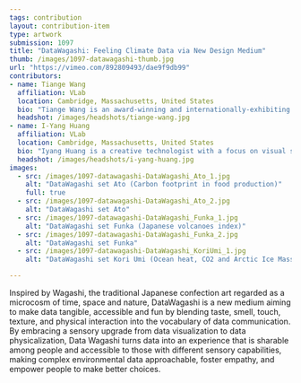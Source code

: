 ```yaml
---
tags: contribution
layout: contribution-item
type: artwork
submission: 1097
title: "DataWagashi: Feeling Climate Data via New Design Medium"
thumb: /images/1097-datawagashi-thumb.jpg
url: "https://vimeo.com/892809493/dae9f9db99"
contributors: 
- name: Tiange Wang
  affiliation: VLab
  location: Cambridge, Massachusetts, United States
  bio: "Tiange Wang is an award-winning and internationally-exhibiting designer and creative technologist. Her work investigates innovative interactive paradigms among humans, technology and the environment, addressing climate change, holistic wellbeing, humanizing emerging tech, and speculative futures."
  headshot: /images/headshots/tiange-wang.jpg
- name: I-Yang Huang
  affiliation: VLab
  location: Cambridge, Massachusetts, United States
  bio: "Iyang Huang is a creative technologist with a focus on visual storytelling. His work delves into emerging design trends and the possibilities brought about by merging technology. Iyang’s expertise spans interaction design, multi-sensory data experiences, experimental spaces, and speculative design."
  headshot: /images/headshots/i-yang-huang.jpg
images: 
  - src: /images/1097-datawagashi-DataWagashi_Ato_1.jpg
    alt: "DataWagashi set Ato (Carbon footprint in food production)"
    full: true
  - src: /images/1097-datawagashi-DataWagashi_Ato_2.jpg
    alt: "DataWagashi set Ato"
  - src: /images/1097-datawagashi-DataWagashi_Funka_1.jpg
    alt: "DataWagashi set Funka (Japanese volcanoes index)"
  - src: /images/1097-datawagashi-DataWagashi_Funka_2.jpg
    alt: "DataWagashi set Funka"
  - src: /images/1097-datawagashi-DataWagashi_KoriUmi_1.jpg
    alt: "DataWagashi set Kori Umi (Ocean heat, CO2 and Arctic Ice Mass changes)"

---
```


Inspired by Wagashi, the traditional Japanese confection art regarded as
a microcosm of time, space and nature, DataWagashi is a new medium
aiming to make data tangible, accessible and fun by blending taste,
smell, touch, texture, and physical interaction into the vocabulary of
data communication. By embracing a sensory upgrade from data
visualization to data physicalization, Data Wagashi turns data into an
experience that is sharable among people and accessible to those with
different sensory capabilities, making complex environmental data
approachable, foster empathy, and empower people to make better
choices.
